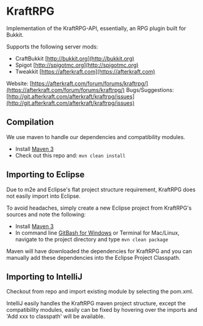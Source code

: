 KraftRPG
========

Implementation of the KraftRPG-API, essentially, an RPG plugin built for Bukkit.

Supports the following server mods:
* CraftBukkit [http://bukkit.org](http://bukkit.org)
* Spigot [http://spigotmc.org](http://spigotmc.org)
* Tweakkit [https://afterkraft.com](https://afterkraft.com)

Website: [https://afterkraft.com/forum/forums/kraftrpg/](https://afterkraft.com/forum/forums/kraftrpg/)
Bugs/Suggestions: [http://git.afterkraft.com/afterkraft/kraftrpg/issues](http://git.afterkraft.com/afterkraft/kraftrpg/issues)

Compilation
-----------

We use maven to handle our dependencies and compatibility modules.

* Install [Maven 3](http://maven.apache.org/download.html)
* Check out this repo and: `mvn clean install`

Importing to Eclipse
--------------------

Due to m2e and Eclipse's flat project structure requirement, KraftRPG does not easily import into Eclipse.

To avoid headaches, simply create a new Eclipse project from KraftRPG's sources and note the following:

* Install [Maven 3](http://maven.apache.org/download.html)
* In command line [GitBash for Windows](http://msysgit.github.io) or Terminal for Mac/Linux, navigate to the project directory and type `mvn clean package`

Maven will have downloaded the dependencies for KraftRPG and you can manually add these dependencies into the Eclipse Project Classpath.


Importing to IntelliJ
---------------------
Checkout from repo and import existing module by selecting the pom.xml.

IntelliJ easily handles the KraftRPG maven project structure, except the compatibility modules, easily can be fixed by hovering over the imports and 'Add xxx to classpath' will be available.

